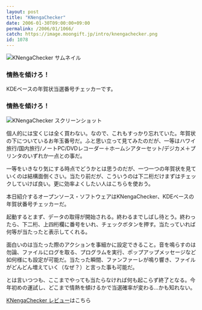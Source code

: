 ```yaml
---
layout: post
title: "KNengaChecker"
date: 2006-01-30T09:00:00+09:00
permalink: /2006/01/1066/
catch: https://image.moongift.jp/intro/knengachecker.png
id: 1078
---
```

 ![KNengaChecker サムネイル](https://image.moongift.jp/intro/knengachecker.t.png "KNengaChecker サムネイル")
  

### 情熱を傾けろ！
  
KDEベースの年賀状当選番号チェッカーです。  
<!--more-->  

### 情熱を傾けろ！
  

![KNengaChecker スクリーンショット](https://image.moongift.jp/intro/knengachecker.png "KNengaChecker スクリーンショット")

  

個人的には宝くじは全く買わない。なので、これもすっかり忘れていた。年賀状の下についているお年玉番号だ。ふと思い立って見てみたのだが、一等はハワイ旅行/国内旅行/ノートPC/DVDレコーダー＋ホームシアターセット/デジカメ＋プリンタのいずれか一点との事だ。

  

一等をいきなり気にする時点でどうかとは思うのだが、一つ一つの年賀状を見ていくのは結構面倒くさい。当たり前だが、こういうのは下二桁だけまずはチェックしていけば良い。更に効率よくしたい人はこちらを使おう。

  

本日紹介するオープンソース・ソフトウェアはKNengaChecker、KDEベースの年賀状番号チェッカーだ。

  

起動するとまず、データの取得が開始される。終わるまでしばし待とう。終わったら、下二桁、上四桁欄に番号をいれ、チェックボタンを押す。当たっていれば何等が当たったと表示してくれる。

  

面白いのは当たった際のアクションを事細かに設定できること。音を鳴らすのは勿論、ファイルにログを取る、プログラムを実行、ポップアップメッセージなど如何様にも設定が可能だ。当たった瞬間、ファンファーレが鳴り響き、ファイルがどんどん増えていく（なぜ？）と言った事も可能だ。

  

とは言いつつも、ここまでやっても当たらなければ何も起こらず終了となる。今年初めの運試し、どこまで情熱を傾けるかで当選確率が変わる…かも知れない。

  

[KNengaChecker レビュー](http://oss.moongift.jp/review/i-1087.html)はこちら

